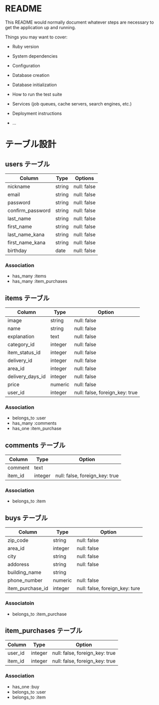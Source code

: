 # README

This README would normally document whatever steps are necessary to get the
application up and running.

Things you may want to cover:

* Ruby version

* System dependencies

* Configuration

* Database creation

* Database initialization

* How to run the test suite

* Services (job queues, cache servers, search engines, etc.)

* Deployment instructions

* ...

# テーブル設計
## users テーブル
| Column           | Type    | Options     |
| -----------------|---------|-------------|
| nickname         | string  | null: false |
| email           | string  | null: false |
| password         | string  | null: false |
| confirm_password | string  | null: false |
| last_name        | string  | null: false |
| first_name       | string  | null: false |
| last_name_kana   | string  | null: false |
| first_name_kana  | string  | null: false |
| birthday         | date    | null: false |

### Association
- has_many :items
- has_many :item_purchases


## items テーブル
| Column           | Type    | Option                         |
| -----------------|---------|--------------------------------|
| image            | string  | null: false                    |
| name             | string  | null: false                    |
| explanation      | text    | null: false                    |
| category_id      | integer | null: false                    |
| item_status_id   | integer | null: false                    |
| delivery_id      | integer | null: false                    |
| area_id          | integer | null: false                    |
| delivery_days_id | integer | null: false                    |
| price            | numeric | null: false                    |
| user_id          | integer | null: false, foreign_key: true |

### Association

- belongs_to :user
- has_many :comments
- has_one :item_purchase


## comments テーブル
| Column          | Type    | Option                         |
|-----------------|---------|--------------------------------|
| comment         | text    |                                |
| item_id         | integer | null: false, foreign_key: true |

### Association

- belongs_to :item

## buys テーブル
| Column                 | Type    | Option                         |
|------------------------|---------|--------------------------------|
| zip_code               | string  | null: false                    |
| area_id                | integer | null: false                    |
| city                   | string  | null: false                    |
| addoress               | string  | null: false                    |
| building_name          | string  |                                |
| phone_number           | numeric | null: false
| item_purchase_id       | integer | null: false, foreign_key: ture |

### Associatoin

- belongs_to :item_purchase

## item_purchases テーブル
| Column                | Type    | Option                         |
|-----------------------|---------|--------------------------------|
| user_id               | integer | null: false, foreign_key: true |
| item_id               | integer | null: false, foreign_key: true |

### Association

- has_one :buy
- belongs_to :user
- belongs_to :item